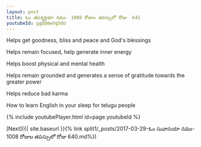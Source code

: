```yaml
---
layout: post
title: ఓం తపశ్శక్తయా నమః- 1008 రోజుల తపస్సులో రోజు  641
youtubeId: ggQOmwVg56U
---
```

 
 
Helps get goodness, bliss and peace and God's blessings
 
Helps remain focused, help generate inner energy 
 
Helps boost physical and mental health 
 
Helps remain grounded and generates a sense of gratitude towards the greater power 
 
Helps reduce bad karma
 
How to learn English in your sleep for telugu people
 
 
 
 


{% include youtubePlayer.html id=page.youtubeId %}
 
[Next]({{ site.baseurl }}{% link split1/_posts/2017-03-29-ఓం సువాసయా నమః- 1008 రోజుల తపస్సులో రోజు  640.md%})
 
